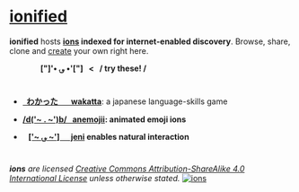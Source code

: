 # [ionified](http://ionified.net)

**ionified** hosts **[ions](https://github.com/ionify/about/blob/public/ions/ion.md)
indexed for internet-enabled discovery**. Browse, share, clone and
[create](https://github.com/organizations/ionified/repositories/new)
your own right here.

&nbsp; &nbsp; &nbsp; &nbsp; &nbsp; &nbsp; &nbsp;
**["]'• ؈ •'["] &nbsp; < &nbsp; / try these! /**

#

+ [**&nbsp; わかった &nbsp; &nbsp; &nbsp; wakatta**](https://rawgit.com/ionified/wakatta-ions.iskitz.net/public/):
  a japanese language-skills game


+ **[/d('~ . ~')b/ &nbsp; anemojii](https://rawgit.com/ionified/anemojii-ions.iskitz.net/public/):
  animated emoji ions**


+ **&nbsp;&nbsp;&nbsp;[['~ ؈ ~'] &nbsp;&nbsp; &nbsp; jeni](https://github.com/ionified/jeni-ions.iskitz.net)
  enables natural interaction**

#

_**ions** are licensed_
_[Creative Commons Attribution-ShareAlike 4.0 International License](http://creativecommons.org/licenses/by-sa/4.0/)_
_unless otherwise stated._
  [![ions](https://i.creativecommons.org/l/by-sa/4.0/80x15.png "Creative Commons License")](http://creativecommons.org/licenses/by-sa/4.0/)
